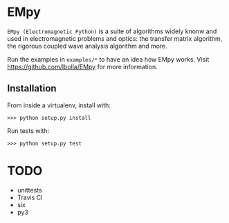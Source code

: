 # EMpy

`EMpy (Electromagnetic Python)` is a suite of algorithms widely knonw and used in electromagnetic problems and optics:
the transfer matrix algorithm, the rigorous coupled wave analysis algorithm and more.

Run the examples in `examples/*` to have an idea how EMpy works.
Visit https://github.com/lbolla/EMpy for more information.

## Installation

From inside a virtualenv, install with:

    >>> python setup.py install
    
Run tests with:

    >>> python setup.py test
    
# TODO

- unittests
- Travis CI
- six
- py3